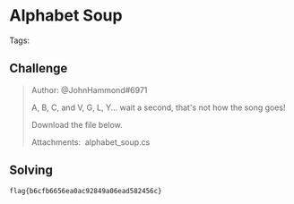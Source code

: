# Alphabet Soup

Tags:

## Challenge

>Author: @JohnHammond#6971
>
>A, B, C, and V, G, L, Y... wait a second, that's not how the song goes!
>
>Download the file below.
>
>Attachments:  alphabet_soup.cs
>

## Solving


`flag{b6cfb6656ea0ac92849a06ead582456c}`

